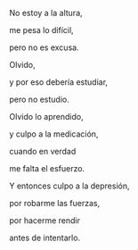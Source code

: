 

No estoy a la altura,

me pesa lo difícil,

pero no es excusa.

Olvido,

y por eso debería estudiar,

pero no estudio.

Olvido lo aprendido,

y culpo a la medicación,

cuando en verdad

me falta el esfuerzo.

Y entonces culpo a la depresión,

por robarme las fuerzas,

por hacerme rendir

antes de intentarlo.
